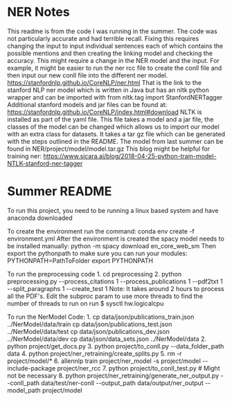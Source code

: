 # NER Notes
This readme is from the code I was running in the summer. The code was not particularly accurate and had
terrible recall. Fixing this requires changing the input to input individual sentences each of which
contains the possible mentions and then creating the linking model and checking the accuracy. 
This might require a change in the NER model and the input. For example, it might be easier to run 
the ner rcc file to create the conll file and then input our new conll file into the different ner model.
https://stanfordnlp.github.io/CoreNLP/ner.html That is the link to the stanford NLP ner model which
is written in Java but has an nltk python wrapper and can be imported with 
from nltk.tag import StanfordNERTagger
Additional stanford models and jar files can be found at: https://stanfordnlp.github.io/CoreNLP/index.html#download
NLTK is installed as part of the yaml file. This file takes a model and a jar file, the classes of the
model can be changed which allows us to import our model with an extra class for datasets. It takes a
tar gz file which can be generated with the steps outlined in the README. The model from last summer
can be found in NER/project/model/model.tar.gz
This blog might be helpful for training ner: https://www.sicara.ai/blog/2018-04-25-python-train-model-NTLK-stanford-ner-tagger


# Summer README
To run this project, you need to be running a linux based system and have anaconda downloaded

To create the environment run the command:
    conda env create -f environment.yml
After the environment is created the spacy model needs to be installed manually:
    python -m spacy download en_core_web_sm 
Then export the pythonpath to make sure you can run your modules:
    PYTHONPATH=PathToFolder
    export PYTHONPATH
    
To run the preprocessing code
    1. cd preprocessing
    2. python preprocessing.py --process_citations 1 
           --process_publications 1 --pdf2txt 1 --split_paragraphs 1 --create_test 1
    Note: It takes around 2 hours to process all the PDF's. Edit the subproc param to use more threads
    to find the number of threads to run on run $ sysctl hw.logicalcpu
    
To run the NerModel Code:
    1. cp data/json/publications_train.json ../NerModel/data/train
       cp data/json/publications_test.json ../NerModel/data/test
       cp data/json/publications_dev.json ../NerModel/data/dev
       cp data/json/data_sets.json ../NerModel/data
    2. python project/get_docs.py
    3. python project/to_conll.py --data_folder_path data
    4. python project/ner_retraining/create_splits.py
    5. rm -r project/model/* 
    6. allennlp train project/ner_model -s project/model --include-package project/ner_rcc
    7. python project/to_conll_test.py # Might not be necessary
    8. python project/ner_retraining/generate_ner_output.py --conll_path data/test/ner-conll --output_path data/output/ner_output --model_path project/model
    

    
